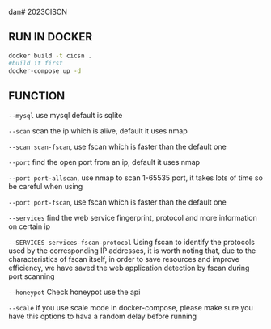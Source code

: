 dan# 2023CISCN

## RUN IN DOCKER

```bash
docker build -t cicsn .
#build it first
docker-compose up -d
```

## FUNCTION

`--mysql` use mysql
default is sqlite

`--scan` scan the ip which is alive,  default it uses nmap

`--scan scan-fscan`, use fscan which is faster than the default one


`--port` find the open port from an ip, default it uses nmap

`--port port-allscan`, use nmap to scan 1-65535 port, it takes lots of time so be careful when using

`--port port-fscan`, use fscan which is faster than the default one


`--services` find the web service fingerprint, protocol and more information on certain ip

`--SERVICES services-fscan-protocol` Using fscan to identify the protocols used by the corresponding IP addresses, it is worth noting that, due to the characteristics of fscan itself, in order to save resources and improve efficiency, we have saved the web application detection by fscan during port scanning


`--honeypot` Check honeypot use the api

`--scale` if you use scale mode in docker-compose, please make sure you have this options to hava a random delay before running


